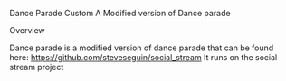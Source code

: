 Dance Parade Custom
A Modified version of Dance parade 

Overview

Dance parade is a modified version of dance parade that can be found here: https://github.com/steveseguin/social_stream 
It runs on the social stream project 

